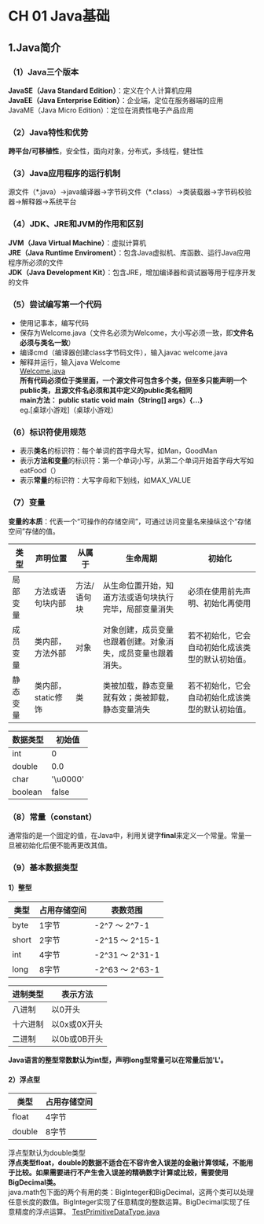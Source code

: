 ﻿# CH 01 Java基础
## 1.Java简介
### （1）Java三个版本
**JavaSE（Java Standard Edition）**：定义在个人计算机应用  
**JavaEE（Java Enterprise Edition）**：企业端，定位在服务器端的应用  
JavaME（Java Micro Edition）：定位在消费性电子产品应用
### （2）Java特性和优势
**跨平台/可移植性**，安全性，面向对象，分布式，多线程，健壮性
### （3）Java应用程序的运行机制
源文件（\*.java）→java编译器→字节码文件（\*.class）→类装载器→字节码校验器→解释器→系统平台
### （4）JDK、JRE和JVM的作用和区别
**JVM（Java Virtual Machine）**：虚拟计算机  
**JRE（Java Runtime Enviroment）**：包含Java虚拟机、库函数、运行Java应用程序所必须的文件  
**JDK（Java Development Kit）**：包含JRE，增加编译器和调试器等用于程序开发的文件
### （5）尝试编写第一个代码
- 使用记事本，编写代码
- 保存为Welcome.java（文件名必须为Welcome，大小写必须一致，即**文件名必须与类名一致**）
- 编译cmd（编译器创建class字节码文件），输入javac welcome.java
- 解释并运行，输入java Welcome  
[Welcome.java](Welcome.java)  
**所有代码必须位于类里面，一个源文件可包含多个类，但至多只能声明一个public类，且源文件名必须和其中定义的public类名相同**  
**main方法： public static void main（String[] args）{...}**  
eg.[桌球小游戏]（桌球小游戏）
### （6）标识符使用规范
- 表示**类名**的标识符：每个单词的首字母大写，如Man，GoodMan
- 表示**方法和变量**的标识符：第一个单词小写，从第二个单词开始首字母大写如eatFood（）
- 表示**常量**的标识符：大写字母和下划线，如MAX_VALUE
### （7）变量
**变量的本质**：代表一个“可操作的存储空间”，可通过访问变量名来操纵这个“存储空间”存储的值。

类型|声明位置|从属于|生命周期|初始化
---|---|---|---|---
局部变量|方法或语句块内部|方法/语句块|从生命位置开始，知道方法或语句块执行完毕，局部变量消失|必须在使用前先声明、初始化再使用
成员变量|类内部，方法外部|对象|对象创建，成员变量也跟着创建。对象消失，成员变量也跟着消失。|若不初始化，它会自动初始化成该类型的默认初始值。
静态变量|类内部，static修饰|类|类被加载，静态变量就有效；类被卸载，静态变量消失|若不初始化，它会自动初始化成该类型的默认初始值。

数据类型|初始值
---|---
int|0
double|0.0
char|'\u0000'
boolean|false

### （8）常量（constant）
通常指的是一个固定的值，在Java中，利用关键字**final**来定义一个常量。常量一旦被初始化后便不能再更改其值。
### （9）基本数据类型
#### 1）整型
类型|占用存储空间|表数范围
---|---|---
byte|1字节|-2^7 ～ 2^7-1
short|2字节|-2^15 ～ 2^15-1
int|4字节|-2^31 ～ 2^31-1
long|8字节|-2^63 ～ 2^63-1

进制类型|表示方法
---|---
八进制|以0开头
十六进制|以0x或0X开头
二进制|以0b或0B开头

**Java语言的整型常数默认为int型，声明long型常量可以在常量后加'L'。**
#### 2）浮点型
类型|占用存储空间
---|---
float|4字节
double|8字节

浮点型默认为double类型  
**浮点类型float，double的数据不适合在不容许舍入误差的金融计算领域，不能用于比较。如果需要进行不产生舍入误差的精确数字计算或比较，需要使用BigDecimal类。**  
java.math包下面的两个有用的类：BigInteger和BigDecimal，这两个类可以处理任意长度的数值。BigInteger实现了任意精度的整数运算。BigDecimal实现了任意精度的浮点运算。
[TestPrimitiveDataType.java](TestPrimitiveDataType.java)